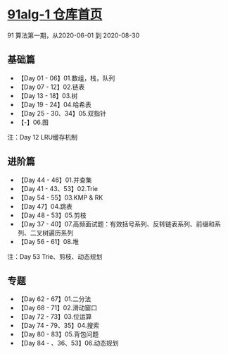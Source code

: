 
# [91alg-1 仓库首页](https://github.com/leetcode-pp/91alg-1)

91 算法第一期，从2020-06-01 到 2020-08-30



## 基础篇
* 【Day 01 - 06】01.数组，栈，队列
* 【Day 07 - 12】02.链表
* 【Day 13 - 18】03.树
* 【Day 19 - 24】04.哈希表
* 【Day 25 - 30、34】05.双指针
* 【-】06.图

注：Day 12 LRU缓存机制

## 进阶篇
* 【Day 44 - 46】01.并查集
* 【Day 41 - 43、53】02.Trie
* 【Day 54 - 55】03.KMP & RK
* 【Day 47】04.跳表
* 【Day 48 - 53】05.剪枝
* 【Day 37 - 40】07.高频面试题：有效括号系列、反转链表系列、前缀和系列、二叉树遍历系列
* 【Day 56 - 61】08.堆

注：Day 53 Trie、剪枝、动态规划

## 专题
* 【Day 62 - 67】01.二分法
* 【Day 68 - 71】02.滑动窗口
* 【Day 72 - 73】03.位运算
* 【Day 74 - 79、35】04.搜索
* 【Day 80 - 83】05.背包问题
* 【Day 84 - 、36、53】06.动态规划
